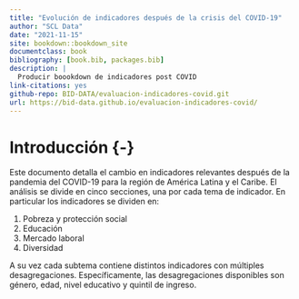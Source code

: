 ```yaml
--- 
title: "Evolución de indicadores después de la crisis del COVID-19"
author: "SCL Data"
date: "2021-11-15"
site: bookdown::bookdown_site
documentclass: book
bibliography: [book.bib, packages.bib]
description: |
  Producir boookdown de indicadores post COVID
link-citations: yes
github-repo: BID-DATA/evaluacion-indicadores-covid.git
url: https://bid-data.github.io/evaluacion-indicadores-covid/
---
```


# Introducción {-}

Este documento detalla el cambio en indicadores relevantes después de la pandemia del COVID-19 para la región de América Latina y el Caribe. El análisis se divide en cinco secciones, una por cada tema de indicador. En particular los indicadores se dividen en:

1. Pobreza y protección social
2. Educación
3. Mercado laboral
4. Diversidad

A su vez cada subtema contiene distintos indicadores con múltiples desagregaciones. Específicamente, las desagregaciones disponibles son género, edad, nivel educativo y quintil de ingreso. 




